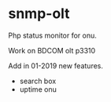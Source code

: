 # snmp-olt
Php status monitor for onu. 

Work on BDCOM olt p3310

Add in 01-2019 new features.
* search box
* uptime onu 
